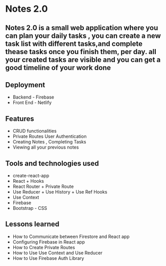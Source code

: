 # Notes 2.0

## Notes 2.0 is a small web application where you can plan your daily tasks , you can create a new task list with different tasks,and complete thease tasks once you finish them, per day. all your created tasks are visible and you can get a good timeline of your work done


## Deployment
- Backend - Firebase
- Front End - Netlify

## Features

- CRUD functionalities
- Private Routes User Authentication
- Creating Notes , Completing Tasks
- Viewing all your previous notes


## Tools and technologies used

- create-react-app
- React + Hooks 
- React Router + Private Route
- Use Reducer + Use History + Use Ref Hooks
- Use Context
- Firebase
- Bootstrap - CSS

## Lessons learned

- How to Communicate between Firestore and React app
- Configuring Firebase in React app
- How to Create Private Routes
- How to Use Use Context and Use Reducer
- How to Use Firebase Auth Library




